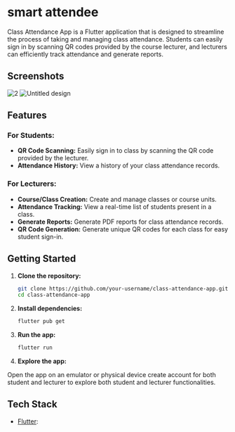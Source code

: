 # smart attendee

Class Attendance  App is a Flutter application that is designed to streamline the process of taking and managing class attendance. Students can easily sign in by scanning QR codes provided by the course lecturer, and lecturers can efficiently track attendance and generate reports.
## Screenshots
![2](https://github.com/Bonfacegitonga/smart_attendee/assets/65446155/f59c5399-3fcb-4d2f-a546-a5da19c46b93)
![Untitled design](https://github.com/Bonfacegitonga/smart_attendee/assets/65446155/43a55517-f4fd-4ff7-b428-99d6eef69ee6)

## Features

### For Students:

- **QR Code Scanning:** Easily sign in to class by scanning the QR code provided by the lecturer.
- **Attendance History:** View a history of your class attendance records.

### For Lecturers:

- **Course/Class Creation:** Create and manage classes or course units.
- **Attendance Tracking:** View a real-time list of students present in a class.
- **Generate Reports:** Generate PDF reports for class attendance records.
- **QR Code Generation:** Generate unique QR codes for each class for easy student sign-in.

## Getting Started

1. **Clone the repository:**

    ```bash
    git clone https://github.com/your-username/class-attendance-app.git
    cd class-attendance-app
    ```

2. **Install dependencies:**

    ```bash
    flutter pub get
    ```

3. **Run the app:**

    ```bash
    flutter run
    ```

4. **Explore the app:**

Open the app on an emulator or physical device create account for both student and lecturer to explore both student and lecturer functionalities.

## Tech Stack

- [Flutter](https://flutter.dev/):
